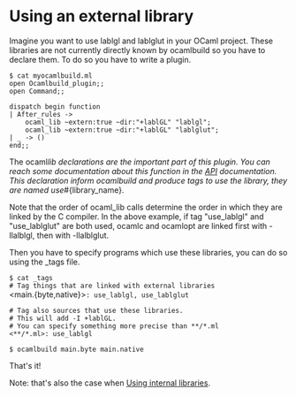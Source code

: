 # Using an external library
Imagine you want to use lablgl and lablglut in your OCaml project. These
libraries are not currently directly known by ocamlbuild so you have to
declare them. To do so you have to write a plugin.

`$ cat myocamlbuild.ml`<br />`open Ocamlbuild_plugin;;`<br />`open Command;;`

`dispatch begin function`<br />`| After_rules ->`<br />`    ocaml_lib ~extern:true ~dir:"+lablGL" "lablgl";`<br />`    ocaml_lib ~extern:true ~dir:"+lablGL" "lablglut";`<br />`| _ -> ()`<br />`end;;`

The ocaml*lib declarations are the important part of this plugin. You
can reach some documentation about this function in the
[API](http://gallium.inria.fr/~pouillar/ocamlbuild/html/Signatures.PLUGIN.html)
documentation. This declaration inform ocamlbuild and produce tags to
use the library, they are named use*\#{library_name}.

Note that the order of ocaml_lib calls determine the order in which
they are linked by the C compiler. In the above example, if tag
"use_lablgl" and "use_lablglut" are both used, ocamlc and ocamlopt are
linked first with -llalblgl, then with -llalblglut.

Then you have to specify programs which use these libraries, you can do
so using the _tags file.

`$ cat _tags`<br />`# Tag things that are linked with external libraries`<br /><main.{byte,native}\>`: use_lablgl, use_lablglut`

`# Tag also sources that use these libraries.`<br />`# This will add -I +lablGL.`<br />`# You can specify something more precise than **/*.ml`<br />`<**/*.ml>: use_lablgl`

`$ ocamlbuild main.byte main.native`

That's it!

Note: that's also the case when [Using internal
libraries](Using_internal_libraries.html).


